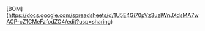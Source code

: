 [BOM] (https://docs.google.com/spreadsheets/d/1U5E4Gi70pVz3uzlWnJXdsMA7wACP-cZ1CMeFzfodZO4/edit?usp=sharing)
